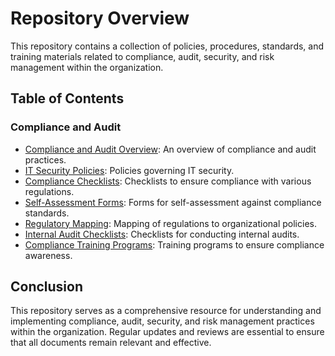 # Repository Overview

This repository contains a collection of policies, procedures, standards, and training materials related to compliance, audit, security, and risk management within the organization.

## Table of Contents

### Compliance and Audit
- [Compliance and Audit Overview](src/Compliance_and_Audit/README.md): An overview of compliance and audit practices.
- [IT Security Policies](Compliance_and_Audit/Policies/IT_Security_Policies.md): Policies governing IT security.
- [Compliance Checklists](Compliance_and_Audit/Compliance_Checklists/README.md): Checklists to ensure compliance with various regulations.
- [Self-Assessment Forms](Compliance_and_Audit/Self_Assessment_Forms/README.md): Forms for self-assessment against compliance standards.
- [Regulatory Mapping](Compliance_and_Audit/Regulatory_Mapping/README.md): Mapping of regulations to organizational policies.
- [Internal Audit Checklists](Compliance_and_Audit/Internal_Audit_Checklists/README.md): Checklists for conducting internal audits.
- [Compliance Training Programs](Training_and_Awareness/Compliance_Training_Programs/README.md): Training programs to ensure compliance awareness.

## Conclusion
This repository serves as a comprehensive resource for understanding and implementing compliance, audit, security, and risk management practices within the organization. Regular updates and reviews are essential to ensure that all documents remain relevant and effective. 